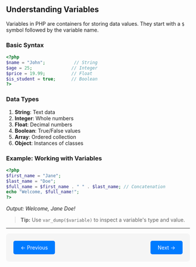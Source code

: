 ## Understanding Variables
Variables in PHP are containers for storing data values. They start with a `$` symbol followed by the variable name.

### Basic Syntax
```php
<?php
$name = "John";           // String
$age = 25;               // Integer
$price = 19.99;          // Float
$is_student = true;      // Boolean
?>
```

### Data Types
1. **String**: Text data
2. **Integer**: Whole numbers
3. **Float**: Decimal numbers
4. **Boolean**: True/False values
5. **Array**: Ordered collection
6. **Object**: Instances of classes

### Example: Working with Variables
```php
<?php
$first_name = "Jane";
$last_name = "Doe";
$full_name = $first_name . " " . $last_name; // Concatenation
echo "Welcome, $full_name!";
?>
```
*Output: Welcome, Jane Doe!*

> **Tip:** Use `var_dump($variable)` to inspect a variable's type and value.

---

<div style="display: flex; justify-content: space-between; padding: 20px; background: #f5f5f5; border-radius: 8px;">
  <a href="Introduction.md" style="padding: 10px 20px; background: #007bff; color: white; text-decoration: none; border-radius: 5px;">← Previous</a>
  <a href="Operators_and_expressions.md" style="padding: 10px 20px; background: #007bff; color: white; text-decoration: none; border-radius: 5px;">Next →</a>
</div>